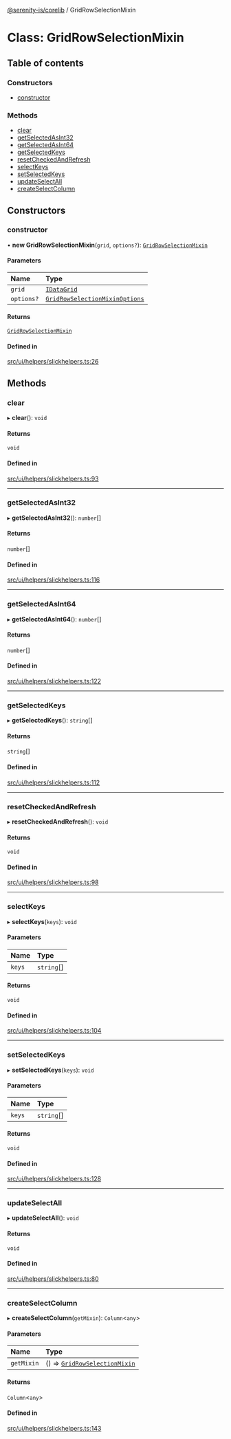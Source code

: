 [@serenity-is/corelib](../README.md) / GridRowSelectionMixin

# Class: GridRowSelectionMixin

## Table of contents

### Constructors

- [constructor](GridRowSelectionMixin.md#constructor)

### Methods

- [clear](GridRowSelectionMixin.md#clear)
- [getSelectedAsInt32](GridRowSelectionMixin.md#getselectedasint32)
- [getSelectedAsInt64](GridRowSelectionMixin.md#getselectedasint64)
- [getSelectedKeys](GridRowSelectionMixin.md#getselectedkeys)
- [resetCheckedAndRefresh](GridRowSelectionMixin.md#resetcheckedandrefresh)
- [selectKeys](GridRowSelectionMixin.md#selectkeys)
- [setSelectedKeys](GridRowSelectionMixin.md#setselectedkeys)
- [updateSelectAll](GridRowSelectionMixin.md#updateselectall)
- [createSelectColumn](GridRowSelectionMixin.md#createselectcolumn)

## Constructors

### constructor

• **new GridRowSelectionMixin**(`grid`, `options?`): [`GridRowSelectionMixin`](GridRowSelectionMixin.md)

#### Parameters

| Name | Type |
| :------ | :------ |
| `grid` | [`IDataGrid`](../interfaces/IDataGrid.md) |
| `options?` | [`GridRowSelectionMixinOptions`](../interfaces/GridRowSelectionMixinOptions.md) |

#### Returns

[`GridRowSelectionMixin`](GridRowSelectionMixin.md)

#### Defined in

[src/ui/helpers/slickhelpers.ts:26](https://github.com/serenity-is/serenity/blob/master/packages/corelib/src/ui/helpers/slickhelpers.ts#L26)

## Methods

### clear

▸ **clear**(): `void`

#### Returns

`void`

#### Defined in

[src/ui/helpers/slickhelpers.ts:93](https://github.com/serenity-is/serenity/blob/master/packages/corelib/src/ui/helpers/slickhelpers.ts#L93)

___

### getSelectedAsInt32

▸ **getSelectedAsInt32**(): `number`[]

#### Returns

`number`[]

#### Defined in

[src/ui/helpers/slickhelpers.ts:116](https://github.com/serenity-is/serenity/blob/master/packages/corelib/src/ui/helpers/slickhelpers.ts#L116)

___

### getSelectedAsInt64

▸ **getSelectedAsInt64**(): `number`[]

#### Returns

`number`[]

#### Defined in

[src/ui/helpers/slickhelpers.ts:122](https://github.com/serenity-is/serenity/blob/master/packages/corelib/src/ui/helpers/slickhelpers.ts#L122)

___

### getSelectedKeys

▸ **getSelectedKeys**(): `string`[]

#### Returns

`string`[]

#### Defined in

[src/ui/helpers/slickhelpers.ts:112](https://github.com/serenity-is/serenity/blob/master/packages/corelib/src/ui/helpers/slickhelpers.ts#L112)

___

### resetCheckedAndRefresh

▸ **resetCheckedAndRefresh**(): `void`

#### Returns

`void`

#### Defined in

[src/ui/helpers/slickhelpers.ts:98](https://github.com/serenity-is/serenity/blob/master/packages/corelib/src/ui/helpers/slickhelpers.ts#L98)

___

### selectKeys

▸ **selectKeys**(`keys`): `void`

#### Parameters

| Name | Type |
| :------ | :------ |
| `keys` | `string`[] |

#### Returns

`void`

#### Defined in

[src/ui/helpers/slickhelpers.ts:104](https://github.com/serenity-is/serenity/blob/master/packages/corelib/src/ui/helpers/slickhelpers.ts#L104)

___

### setSelectedKeys

▸ **setSelectedKeys**(`keys`): `void`

#### Parameters

| Name | Type |
| :------ | :------ |
| `keys` | `string`[] |

#### Returns

`void`

#### Defined in

[src/ui/helpers/slickhelpers.ts:128](https://github.com/serenity-is/serenity/blob/master/packages/corelib/src/ui/helpers/slickhelpers.ts#L128)

___

### updateSelectAll

▸ **updateSelectAll**(): `void`

#### Returns

`void`

#### Defined in

[src/ui/helpers/slickhelpers.ts:80](https://github.com/serenity-is/serenity/blob/master/packages/corelib/src/ui/helpers/slickhelpers.ts#L80)

___

### createSelectColumn

▸ **createSelectColumn**(`getMixin`): `Column`\<`any`\>

#### Parameters

| Name | Type |
| :------ | :------ |
| `getMixin` | () => [`GridRowSelectionMixin`](GridRowSelectionMixin.md) |

#### Returns

`Column`\<`any`\>

#### Defined in

[src/ui/helpers/slickhelpers.ts:143](https://github.com/serenity-is/serenity/blob/master/packages/corelib/src/ui/helpers/slickhelpers.ts#L143)
